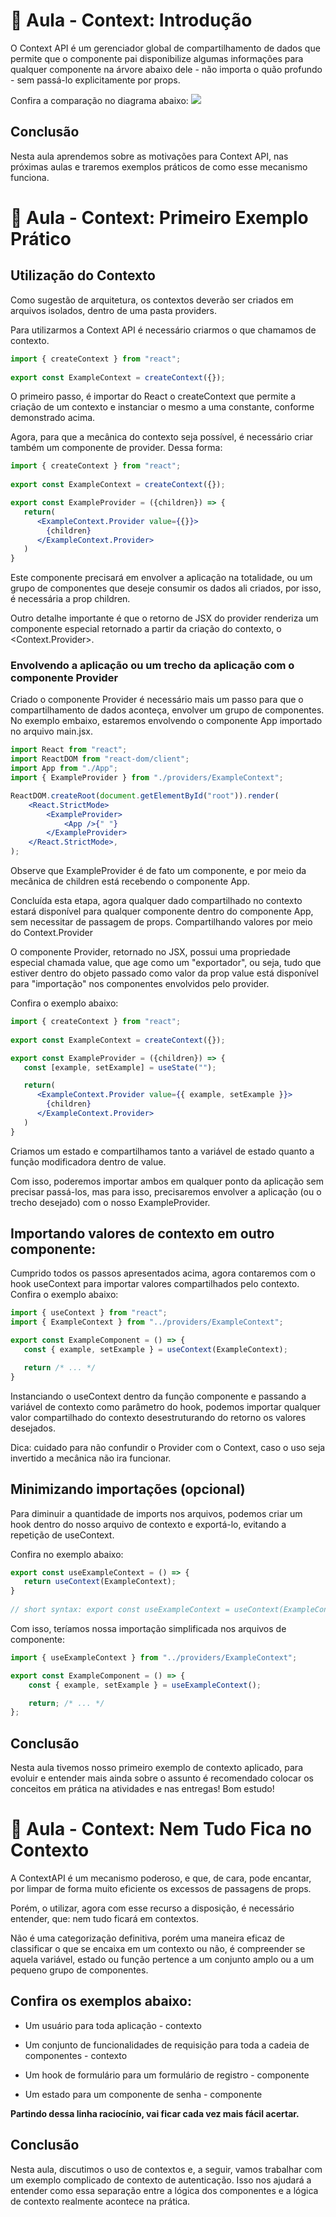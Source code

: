 # 📘 Aula - Context: Introdução

O Context API é um gerenciador global de compartilhamento de dados que permite que o componente pai disponibilize algumas informações para qualquer componente na árvore abaixo dele - não importa o quão profundo - sem passá-lo explicitamente por props.

Confira a comparação no diagrama abaixo:
![](https://media.graphassets.com/4Hw6lk60RvKnlt1fKrrg)

## Conclusão

Nesta aula aprendemos sobre as motivações para Context API, nas próximas aulas e traremos exemplos práticos de como esse mecanismo funciona.

# 📘 Aula - Context: Primeiro Exemplo Prático

## Utilização do Contexto

Como sugestão de arquitetura, os contextos deverão ser criados em arquivos isolados, dentro de uma pasta providers.

Para utilizarmos a Context API é necessário criarmos o que chamamos de contexto.

```jsx
import { createContext } from "react";
⁠
export const ExampleContext = createContext({});
```

O primeiro passo, é importar do React o createContext que permite a criação de um contexto e instanciar o mesmo a uma constante, conforme demonstrado acima.

Agora, para que a mecânica do contexto seja possível, é necessário criar também um componente de provider. Dessa forma:

```jsx
import { createContext } from "react";
⁠
export const ExampleContext = createContext({});

export const ExampleProvider = ({children}) => {
   return(
      <ExampleContext.Provider value={{}}>
        {children}
      </ExampleContext.Provider>
   )
}
```

Este componente precisará em envolver a aplicação na totalidade, ou um grupo de componentes que deseje consumir os dados ali criados, por isso, é necessária a prop children.

Outro detalhe importante é que o retorno de JSX do provider renderiza um componente especial retornado a partir da criação do contexto, o <Context.Provider>.

### Envolvendo a aplicação ou um trecho da aplicação com o componente Provider

Criado o componente Provider é necessário mais um passo para que o compartilhamento de dados aconteça, envolver um grupo de componentes. No exemplo embaixo, estaremos envolvendo o componente App importado no arquivo main.jsx.

```jsx
import React from "react";
import ReactDOM from "react-dom/client";
import App from "./App";
import { ExampleProvider } from "./providers/ExampleContext";

ReactDOM.createRoot(document.getElementById("root")).render(
	<React.StrictMode>
		<ExampleProvider>
			<App />⁠{" "}
		</ExampleProvider>
	</React.StrictMode>,
);
```

Observe que ExampleProvider é de fato um componente, e por meio da mecânica de children está recebendo o componente App.

Concluída esta etapa, agora qualquer dado compartilhado no contexto estará disponível para qualquer componente dentro do componente App, sem necessitar de passagem de props.
Compartilhando valores por meio do Context.Provider

O componente Provider, retornado no JSX, possui uma propriedade especial chamada value, que age como um "exportador", ou seja, tudo que estiver dentro do objeto passado como valor da prop value está disponível para "importação" nos componentes envolvidos pelo provider.

Confira o exemplo abaixo:

```jsx
import { createContext } from "react";
⁠
export const ExampleContext = createContext({});

export const ExampleProvider = ({children}) => {
   const [example, setExample] = useState("");

   return(
      <ExampleContext.Provider value={{ example, setExample }}>
        {children}
      </ExampleContext.Provider>
   )
}
```

Criamos um estado e compartilhamos tanto a variável de estado quanto a função modificadora dentro de value.

Com isso, poderemos importar ambos em qualquer ponto da aplicação sem precisar passá-los, mas para isso, precisaremos envolver a aplicação (ou o trecho desejado) com o nosso ExampleProvider.

## Importando valores de contexto em outro componente:

Cumprido todos os passos apresentados acima, agora contaremos com o hook useContext para importar valores compartilhados pelo contexto. Confira o exemplo abaixo:

```jsx
import { useContext } from "react"⁠;
import { ExampleContext } from "../providers/ExampleContext";

export const ExampleComponent = () => {
   const { example, setExample } = useContext(ExampleContext);

   return /* ... */
}
```

Instanciando o useContext dentro da função componente e passando a variável de contexto como parâmetro do hook, podemos importar qualquer valor compartilhado do contexto desestruturando do retorno os valores desejados.

Dica: cuidado para não confundir o Provider com o Context, caso o uso seja invertido a mecânica não ira funcionar.

## Minimizando importações (opcional)

Para diminuir a quantidade de imports nos arquivos, podemos criar um hook dentro do nosso arquivo de contexto e exportá-lo, evitando a repetição de useContext.

Confira no exemplo abaixo:

```js
export const useExampleContext = () => {
⁠   return useContext(ExampleContext);
}
⁠
// short syntax: export const useExampleContext = useContext(ExampleContext);
```

Com isso, teríamos nossa importação simplificada nos arquivos de componente:

```jsx
import { useExampleContext } from "../providers/ExampleContext";

export const ExampleComponent = () => {
	const { example, setExample } = useExampleContext();

	return; /* ... */
};
```

## Conclusão

Nesta aula tivemos nosso primeiro exemplo de contexto aplicado, para evoluir e entender mais ainda sobre o assunto é recomendado colocar os conceitos em prática na atividades e nas entregas! Bom estudo!

# 📘 Aula - Context: Nem Tudo Fica no Contexto

A ContextAPI é um mecanismo poderoso, e que, de cara, pode encantar, por limpar de forma muito eficiente os excessos de passagens de props.

Porém, o utilizar, agora com esse recurso a disposição, é necessário entender, que: nem tudo ficará em contextos.⁠

Não é uma categorização definitiva, porém uma maneira eficaz de classificar o que se encaixa em um contexto ou não, é compreender se aquela variável, estado ou função pertence a um conjunto amplo ou a um pequeno grupo de componentes.

## Confira os exemplos abaixo:

-    Um usuário para toda aplicação - contexto

-    Um conjunto de funcionalidades de requisição para toda a cadeia de componentes - contexto

-    Um hook de formulário para um formulário de registro - componente

-    Um estado para um componente de senha - componente

**Partindo dessa linha raciocínio, vai ficar cada vez mais fácil acertar.**

## Conclusão

Nesta aula, discutimos o uso de contextos e, a seguir, vamos trabalhar com um exemplo complicado de contexto de autenticação. Isso nos ajudará a entender como essa separação entre a lógica dos componentes e a lógica de contexto realmente acontece na prática.
